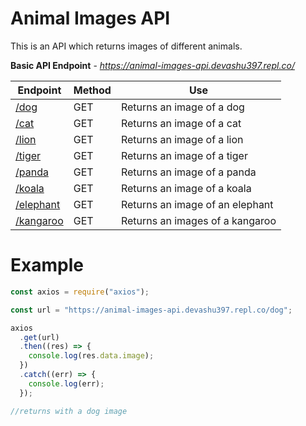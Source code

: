 # Animal Images API

This is an API which returns images of different animals.

**Basic API Endpoint** - *https://animal-images-api.devashu397.repl.co/*

| Endpoint                                                          | Method | Use                             |
| ----------------------------------------------------------------- | ------ | ------------------------------- |
| [/dog](https://animal-images-api.devashu397.repl.co/dog)          | GET    | Returns an image of a dog       |
| [/cat](https://animal-images-api.devashu397.repl.co/cat)          | GET    | Returns an image of a cat       |
| [/lion](https://animal-images-api.devashu397.repl.co/lion)        | GET    | Returns an image of a lion      |
| [/tiger](https://animal-images-api.devashu397.repl.co/tiger)      | GET    | Returns an image of a tiger     |
| [/panda](https:/animal-images-api.devashu397.repl.co/panda)       | GET    | Returns an image of a panda     |
| [/koala](https:/animal-images-api.devashu397.repl.co/koala)       | GET    | Returns an image of a koala     |
| [/elephant](https:/animal-images-api.devashu397.repl.co/elephant) | GET    | Returns an image of an elephant |
| [/kangaroo](https:/animal-images-api.devashu397.repl.co/kangaroo) | GET    | Returns an images of a kangaroo |

# Example

```js
const axios = require("axios");

const url = "https://animal-images-api.devashu397.repl.co/dog";

axios
  .get(url)
  .then((res) => {
    console.log(res.data.image);
  })
  .catch((err) => {
    console.log(err);
  });

//returns with a dog image
```
